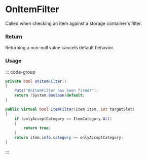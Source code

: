 # OnItemFilter
<Badge type="info" text="Item"/><Badge type="danger" text="Carbon Compatible"/><Badge type="warning" text="Oxide Compatible"/>
Called when checking an item against a storage container's filter.

### Return
Returning a non-null value cancels default behavior.

### Usage
::: code-group
```csharp [Example]
private bool OnItemFilter()
{
	Puts("OnItemFilter has been fired!");
	return (System.Boolean)default;
}
```
```csharp [Source — Assembly-CSharp @ StorageContainer]
public virtual bool ItemFilter(Item item, int targetSlot)
{
	if (onlyAcceptCategory == ItemCategory.All)
	{
		return true;
	}
	return item.info.category == onlyAcceptCategory;
}

```
:::
